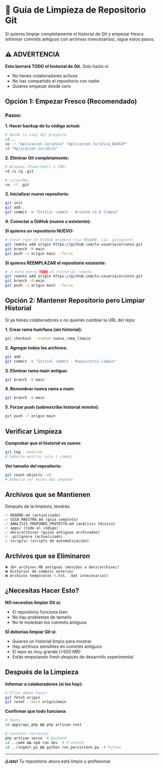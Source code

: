 # 🧹 Guía de Limpieza de Repositorio Git

Si quieres limpiar completamente el historial de Git y empezar fresco (eliminar commits antiguos con archivos innecesarios), sigue estos pasos.

## ⚠️ ADVERTENCIA

**Esto borrará TODO el historial de Git.** Solo hazlo si:
- No tienes colaboradores activos
- No has compartido el repositorio con nadie
- Quieres empezar desde cero

## Opción 1: Empezar Fresco (Recomendado)

### Pasos:

**1. Hacer backup de tu código actual:**

```bash
# Desde la raíz del proyecto
cd ..
cp -r "Aplicacion Juridica" "Aplicacion Juridica_BACKUP"
cd "Aplicacion Juridica"
```

**2. Eliminar Git completamente:**

```bash
# Windows (PowerShell o CMD)
rd /s /q .git

# Linux/Mac
rm -rf .git
```

**3. Inicializar nuevo repositorio:**

```bash
git init
git add .
git commit -m "Initial commit - Arconte v1.0 limpio"
```

**4. Conectar a GitHub (nuevo o existente):**

**Si quieres un repositorio NUEVO:**

```bash
# Crear repo en GitHub primero (sin README, sin .gitignore)
git remote add origin https://github.com/tu-usuario/arconte.git
git branch -M main
git push -u origin main --force
```

**Si quieres REEMPLAZAR el repositorio existente:**

```bash
# ⚠️ Esto borra TODO el historial remoto
git remote add origin https://github.com/tu-usuario/arconte.git
git branch -M main
git push -u origin main --force
```

## Opción 2: Mantener Repositorio pero Limpiar Historial

Si ya tienes colaboradores o no quieres cambiar la URL del repo:

**1. Crear rama huérfana (sin historial):**

```bash
git checkout --orphan nueva_rama_limpia
```

**2. Agregar todos los archivos:**

```bash
git add .
git commit -m "Initial commit - Repositorio limpio"
```

**3. Eliminar rama main antigua:**

```bash
git branch -D main
```

**4. Renombrar nueva rama a main:**

```bash
git branch -m main
```

**5. Forzar push (sobrescribe historial remoto):**

```bash
git push -f origin main
```

## Verificar Limpieza

**Comprobar que el historial es nuevo:**

```bash
git log --oneline
# Debería mostrar solo 1 commit
```

**Ver tamaño del repositorio:**

```bash
git count-objects -vH
# Debería ser mucho más pequeño
```

## Archivos que se Mantienen

Después de la limpieza, tendrás:

```
✅ README.md (actualizado)
✅ GUIA_MAESTRA.md (guía completa)
✅ ANALISIS_PROFUNDO_PROYECTO.md (análisis técnico)
✅ apps/ (todo el código)
✅ docs/archive/ (guías antiguas archivadas)
✅ .gitignore (actualizado)
✅ scripts/ (scripts de automatización)
```

## Archivos que se Eliminaron

```
❌ 16+ archivos MD antiguos (movidos a docs/archive/)
❌ Historial de commits anterior
❌ Archivos temporales (.txt, .bat innecesarios)
```

## ¿Necesitas Hacer Esto?

**NO necesitas limpiar Git si:**
- El repositorio funciona bien
- No hay problemas de tamaño
- No te molestan los commits antiguos

**SÍ deberías limpiar Git si:**
- Quieres un historial limpio para mostrar
- Hay archivos sensibles en commits antiguos
- El repo es muy grande (>500 MB)
- Estás empezando fresh después de desarrollo experimental

## Después de la Limpieza

**Informar a colaboradores (si los hay):**

```bash
# Ellos deben hacer:
git fetch origin
git reset --hard origin/main
```

**Confirmar que todo funciona:**

```bash
# Tests
cd apps/api_php && php artisan test

# Levantar servicios
php artisan serve  # Backend
cd ../web && npm run dev  # Frontend
cd ../ingest_py && python run_persistent.py  # Python
```

---

**¡Listo!** Tu repositorio ahora está limpio y profesional.
